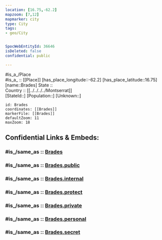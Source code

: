 ```yaml
---
location: [16.75,-62.2] 
mapzoom: [7,12] 
mapmarker: city 
type: City
tags:
- geo/City


SpocWebEntityId: 36646
isDeleted: false
confidential: public

---
```

#is_a_/Place  
#is_a_ :: [[Place]] 
[has_place_longitude::-62.2] 
[has_place_latitude::16.75] 
[name::Brades] 
State ::  
Country :: [[../../../../Montserrat]]  
[StateId::] 
[Population::] 
[Unknown::] 


```leaflet
id: Brades
coordinates: [[Brades]] 
markerFile: [[Brades]] 
defaultZoom: 11 
maxZoom: 18
```


## Confidential Links & Embeds: 

### #is_/same_as :: [Brades](/_Standards/Earth/Continent/America~Caribbean/Montserrat/parishes~Montserrat/Saint_Peter/City/Brades.md) 

### #is_/same_as :: [Brades.public](/_public/Earth/Continent/America~Caribbean/Montserrat/parishes~Montserrat/Saint_Peter/City/Brades.public.md) 

### #is_/same_as :: [Brades.internal](/_internal/Earth/Continent/America~Caribbean/Montserrat/parishes~Montserrat/Saint_Peter/City/Brades.internal.md) 

### #is_/same_as :: [Brades.protect](/_protect/Earth/Continent/America~Caribbean/Montserrat/parishes~Montserrat/Saint_Peter/City/Brades.protect.md) 

### #is_/same_as :: [Brades.private](/_private/Earth/Continent/America~Caribbean/Montserrat/parishes~Montserrat/Saint_Peter/City/Brades.private.md) 

### #is_/same_as :: [Brades.personal](/_personal/Earth/Continent/America~Caribbean/Montserrat/parishes~Montserrat/Saint_Peter/City/Brades.personal.md) 

### #is_/same_as :: [Brades.secret](/_secret/Earth/Continent/America~Caribbean/Montserrat/parishes~Montserrat/Saint_Peter/City/Brades.secret.md)

